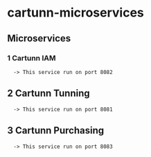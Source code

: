 # cartunn-microservices

## Microservices 
  ### 1 Cartunn IAM 
      -> This service run on port 8082
  ## 2 Cartunn Tunning 
      -> This service run on port 8081
  ## 3 Cartunn Purchasing
      -> This service run on port 8083